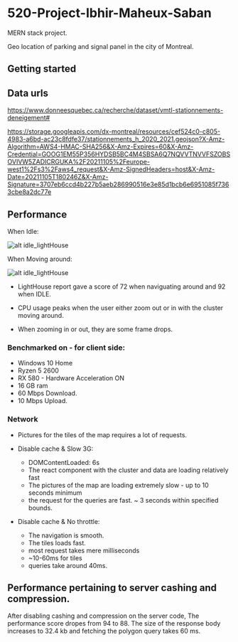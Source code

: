 # 520-Project-Ibhir-Maheux-Saban

MERN stack project.

Geo location of parking and signal panel in the city of Montreal.

## Getting started

## Data urls
https://www.donneesquebec.ca/recherche/dataset/vmtl-stationnements-deneigement#

https://storage.googleapis.com/dx-montreal/resources/cef524c0-c805-4983-a6bd-ac23c8fdfe37/stationnements_h_2020_2021.geojson?X-Amz-Algorithm=AWS4-HMAC-SHA256&X-Amz-Expires=60&X-Amz-Credential=GOOG1EM55P356HYDSB5BC4M4SBSA6Q7NQVVTNVVFSZOBSOVIVW5ZADICRGUKA%2F20211105%2Feurope-west1%2Fs3%2Faws4_request&X-Amz-SignedHeaders=host&X-Amz-Date=20211105T180246Z&X-Amz-Signature=3707eb6ccd4b227b5aeb286990516e3e85d1bcb6e6951085f7363cbe8a2dc77e

## Performance

When Idle:

![alt idle_lightHouse](https://i.imgur.com/yOPvcKW.png)

When Moving around:

![alt idle_lightHouse](https://i.imgur.com/PJj7bSi.png)


* LightHouse report gave a score of 72 when naviguating around and 92 when IDLE.

* CPU usage peaks when the user either zoom out or in with the cluster moving around.

* When zooming in or out, they are some frame drops.

### Benchmarked on - for client side:

* Windows 10 Home
* Ryzen 5 2600
* RX 580 - Hardware Acceleration ON
* 16 GB ram
* 60 Mbps Download.
* 10 Mbps Upload.

### Network
- Pictures for the tiles of the map requires a lot of requests.


- Disable cache & Slow 3G:
	- DOMContentLoaded: 6s
	- The react component with the cluster and data are loading relatively fast
	- The pictures of the map are loading extremely slow - up to 10 seconds minimum
	- the request for the queries are fast. ~ 3 seconds within specified bounds.

- Disable cache & No throttle:
	- The navigation is smooth.
	- The tiles loads fast.
	- most request takes mere milliseconds 
	- ~10-60ms for tiles
	- queries take around 40ms.

## Performance pertaining to server cashing and compression.
After disabling cashing and compression on the server code, The performance score dropes from 94 to 88.
The size of the response body increases to 32.4 kb and fetching the polygon query takes 60 ms.
 
